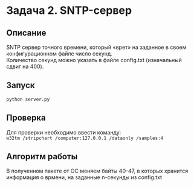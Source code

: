 # Задача 2. SNTP-сервер

## Oписание  
SNTP сервер точного времени, который «врет» на заданное в своем
конфигурационном файле число секунд.   
Количество секунд можно указать в файле config.txt (изначальный сдвиг на 400).

## Запуск  
`python server.py`

## Проверка  
Для проверки необходимо ввести команду:  
`w32tm /stripchart /computer:127.0.0.1 /dataonly /samples:4`

## Алгоритм работы  
В полученном пакете от ОС меняем байты 40-47, в которых хранится информация о врмени, на заданные n-секунды из config.txt
 